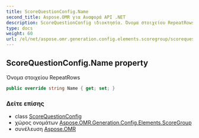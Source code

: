 ```yaml
---
title: ScoreQuestionConfig.Name
second_title: Aspose.OMR για Αναφορά API .NET
description: ScoreQuestionConfig ιδιοκτησία. Όνομα στοιχείου RepeatRows
type: docs
weight: 60
url: /el/net/aspose.omr.generation.config.elements.scoregroup/scorequestionconfig/name/
---
```

## ScoreQuestionConfig.Name property

Όνομα στοιχείου RepeatRows

```csharp
public override string Name { get; set; }
```

### Δείτε επίσης

* class [ScoreQuestionConfig](../)
* χώρος ονομάτων [Aspose.OMR.Generation.Config.Elements.ScoreGroup](../../scorequestionconfig/)
* συνέλευση [Aspose.OMR](../../../)


